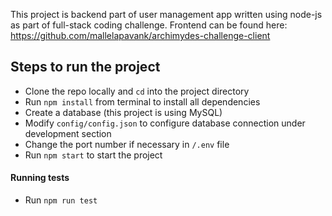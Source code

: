 This project is backend part of user management app written using node-js as part of full-stack coding challenge.
Frontend can be found here: https://github.com/mallelapavank/archimydes-challenge-client

## Steps to run the project

- Clone the repo locally and `cd` into the project directory
- Run `npm install` from terminal to install all dependencies
- Create a database (this project is using MySQL)
- Modify `config/config.json` to configure database connection under development section
- Change the port number if necessary in `/.env` file
- Run `npm start` to start the project

#### Running tests
- Run `npm run test`
